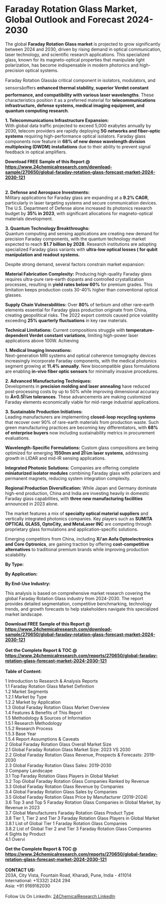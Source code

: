 <h1>Faraday Rotation Glass Market, Global Outlook and Forecast 2024-2030</h1><p>The global <strong>Faraday Rotation Glass market</strong> is projected to grow significantly between 2024 and 2030, driven by rising demand in optical communication, laser technology, and scientific research applications. This specialized glass, known for its magneto-optical properties that manipulate light polarization, has become indispensable in modern photonics and high-precision optical systems.</p><p>Faraday Rotation Glassâa critical component in isolators, modulators, and sensorsâoffers <strong>enhanced thermal stability, superior Verdet constant performance, and compatibility with various laser wavelengths</strong>. These characteristics position it as a preferred material for <strong>telecommunications infrastructure, defense systems, medical imaging equipment, and quantum computing research</strong>.</p><p><strong>1. Telecommunications Infrastructure Expansion:</strong><br>
With global data traffic projected to exceed 5,000 exabytes annually by 2030, telecom providers are rapidly deploying <strong>5G networks and fiber-optic systems</strong> requiring high-performance optical isolators. Faraday glass components now feature in <strong>68% of new dense wavelength division multiplexing (DWDM) installations</strong> due to their ability to prevent signal feedback in optical amplifiers.</p><div><b>Download FREE Sample of this Report @ 
            <a href="https://www.24chemicalresearch.com/download-sample/270650/global-faraday-rotation-glass-forecast-market-2024-2030-121">
            https://www.24chemicalresearch.com/download-sample/270650/global-faraday-rotation-glass-forecast-market-2024-2030-121</a></b></div><br><p><strong>2. Defense and Aerospace Investments:</strong><br>
Military applications for Faraday glass are expanding at a <strong>9.2% CAGR</strong>, particularly in laser targeting systems and secure communication devices. The U.S. Department of Defense alone increased its photonics research budget by <strong>35% in 2023</strong>, with significant allocations for magneto-optical materials development.</p><p><strong>3. Quantum Technology Breakthroughs:</strong><br>
Quantum computing and sensing applications are creating new demand for precision Faraday components, with the quantum technology market expected to reach <strong>$1.7 billion by 2028</strong>. Research institutions are adopting specialized Faraday glass variants with <strong>ultra-low optical losses ( for qubit manipulation and readout systems.</strong></p><p>Despite strong demand, several factors constrain market expansion:</p><p><strong>Material Fabrication Complexity:</strong> Producing high-quality Faraday glass requires ultra-pure rare-earth dopants and controlled crystallization processes, resulting in <strong>yield rates below 60%</strong> for premium grades. This limitation keeps production costs 30-40% higher than conventional optical glasses.</p><p><strong>Supply Chain Vulnerabilities:</strong> Over <strong>80%</strong> of terbium and other rare-earth elements essential for Faraday glass production originate from China, creating geopolitical risks. The 2022 export controls caused price volatility exceeding <strong>25% quarterly fluctuations</strong> in key raw materials.</p><p><strong>Technical Limitations:</strong> Current compositions struggle with <strong>temperature-dependent Verdet constant variations</strong>, limiting high-power laser applications above 100W. Achieving 
    </p><p><strong>1. Medical Imaging Innovations:</strong><br>
Next-generation MRI systems and optical coherence tomography devices increasingly incorporate Faraday components, with the medical photonics segment growing at <strong>11.4% annually</strong>. New biocompatible glass formulations are enabling <strong>in-vivo fiber optic sensors</strong> for minimally invasive procedures.</p><p><strong>2. Advanced Manufacturing Techniques:</strong><br>
Developments in <strong>precision molding and laser annealing</strong> have reduced post-processing costs by up to 50% while improving dimensional accuracy to <strong>Â±0.5Î¼m tolerances</strong>. These advancements are making customized Faraday elements economically viable for mid-range industrial applications.</p><p><strong>3. Sustainable Production Initiatives:</strong><br>
Leading manufacturers are implementing <strong>closed-loop recycling systems</strong> that recover over 90% of rare-earth materials from production waste. Such green manufacturing practices are becoming key differentiators, with <strong>68% of enterprise buyers</strong> now including sustainability metrics in procurement evaluations.</p><p><strong>Wavelength-Specific Formulations:</strong> Custom glass compositions are being optimized for emerging <strong>1550nm and 2Î¼m laser systems</strong>, addressing growth in LIDAR and mid-IR sensing applications.</p><p><strong>Integrated Photonic Solutions:</strong> Companies are offering complete <strong>miniaturized isolator modules</strong> combining Faraday glass with polarizers and permanent magnets, reducing system integration complexity.</p><p><strong>Regional Production Diversification:</strong> While Japan and Germany dominate high-end production, China and India are investing heavily in domestic Faraday glass capabilities, with <strong>three new manufacturing facilities</strong> announced in 2023 alone.</p><p>The market features a mix of <strong>specialty optical material suppliers</strong> and vertically integrated photonics companies. Key players such as <strong>SUMITA OPTICAL GLASS, OptoCity, and MetaLaser INC</strong> are competing through proprietary glass formulations and application-specific solutions.</p><p>Emerging competitors from China, including <strong>Xi'an Aofa Optoelectronics and Core Optronics</strong>, are gaining traction by offering <strong>cost-competitive alternatives</strong> to traditional premium brands while improving production scalability.</p><p><strong>By Type:</strong></p><p><strong>By Application:</strong></p><p><strong>By End-Use Industry:</strong></p><p>This analysis is based on comprehensive market research covering the global Faraday Rotation Glass industry from 2024-2030. The report provides detailed segmentation, competitive benchmarking, technology trends, and growth forecasts to help stakeholders navigate this specialized market landscape.</p><div><b>Download FREE Sample of this Report @ 
            <a href="https://www.24chemicalresearch.com/download-sample/270650/global-faraday-rotation-glass-forecast-market-2024-2030-121">
            https://www.24chemicalresearch.com/download-sample/270650/global-faraday-rotation-glass-forecast-market-2024-2030-121</a></b></div><br><div><b>Get the Complete Report & TOC @ 
            <a href="https://www.24chemicalresearch.com/reports/270650/global-faraday-rotation-glass-forecast-market-2024-2030-121">
            https://www.24chemicalresearch.com/reports/270650/global-faraday-rotation-glass-forecast-market-2024-2030-121</a></b></div><br>
            <b>Table of Content:</b><p>1 Introduction to Research & Analysis Reports<br />
    1.1 Faraday Rotation Glass Market Definition<br />
    1.2 Market Segments<br />
        1.2.1 Market by Type<br />
        1.2.2 Market by Application<br />
    1.3 Global Faraday Rotation Glass Market Overview<br />
    1.4 Features & Benefits of This Report<br />
    1.5 Methodology & Sources of Information<br />
        1.5.1 Research Methodology<br />
        1.5.2 Research Process<br />
        1.5.3 Base Year<br />
        1.5.4 Report Assumptions & Caveats<br />
2 Global Faraday Rotation Glass Overall Market Size<br />
    2.1 Global Faraday Rotation Glass Market Size: 2023 VS 2030<br />
    2.2 Global Faraday Rotation Glass Revenue, Prospects & Forecasts: 2019-2030<br />
    2.3 Global Faraday Rotation Glass Sales: 2019-2030<br />
3 Company Landscape<br />
    3.1 Top Faraday Rotation Glass Players in Global Market<br />
    3.2 Top Global Faraday Rotation Glass Companies Ranked by Revenue<br />
    3.3 Global Faraday Rotation Glass Revenue by Companies<br />
    3.4 Global Faraday Rotation Glass Sales by Companies<br />
    3.5 Global Faraday Rotation Glass Price by Manufacturer (2019-2024)<br />
    3.6 Top 3 and Top 5 Faraday Rotation Glass Companies in Global Market, by Revenue in 2023<br />
    3.7 Global Manufacturers Faraday Rotation Glass Product Type<br />
    3.8 Tier 1, Tier 2 and Tier 3 Faraday Rotation Glass Players in Global Market<br />
        3.8.1 List of Global Tier 1 Faraday Rotation Glass Companies<br />
        3.8.2 List of Global Tier 2 and Tier 3 Faraday Rotation Glass Companies<br />
4 Sights by Product<br />
    4.1 Overvi</p><div><b>Get the Complete Report & TOC @ 
            <a href="https://www.24chemicalresearch.com/reports/270650/global-faraday-rotation-glass-forecast-market-2024-2030-121">
            https://www.24chemicalresearch.com/reports/270650/global-faraday-rotation-glass-forecast-market-2024-2030-121</a></b></div><br><b>CONTACT US:</b><br>
            203A, City Vista, Fountain Road, Kharadi, Pune, India - 411014<br>
            International: +1(332) 2424 294<br>
            Asia: +91 9169162030 <br><br>
            Follow Us On LinkedIn: <a href="https://www.linkedin.com/company/24chemicalresearch/">24ChemicalResearch LinkedIn</a>